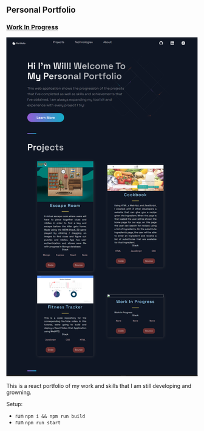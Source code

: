 ## Personal Portfolio

### [Work In Progress](https://google.com)

![Portfolio Website](/public/images/Portfolio.png)

This is a react portfolio of my work and skills that I am still developing and growning.


Setup:
- run ```npm i && npm run build```
- run ```npm run start```
